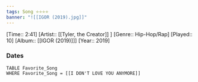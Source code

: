 ```yaml
---
tags: Song ⭐⭐⭐⭐ 
banner: "![[IGOR (2019).jpg]]"
---
```

[Time:: 2:41]
[Artist:: [[Tyler, the Creator]] ]
[Genre:: Hip-Hop/Rap]
[Played:: 10]
[Album:: [[IGOR (2019)]]]
[Year:: 2019]
### Dates
````dataview
TABLE Favorite_Song
WHERE Favorite_Song = [[I DON'T LOVE YOU ANYMORE]]
````